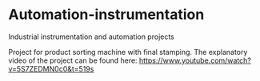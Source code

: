 # Automation-instrumentation
Industrial instrumentation and automation projects

Project for product sorting machine with final stamping. 
The explanatory video of the project can be found here:
https://www.youtube.com/watch?v=5S7ZEDMN0c0&t=519s
